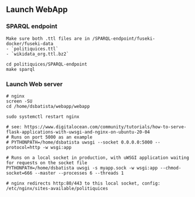## Launch WebApp

### SPARQL endpoint
    
	Make sure both .ttl files are in /SPARQL-endpoint/fuseki-docker/fuseki-data
	- `politiquices.ttl`
	- `wikidata_org.ttl.bz2`

    cd politiquices/SPARQL-endpoint
    make sparql

### Launch Web server

    # nginx
    screen -SU
    cd /home/dsbatista/webapp/webapp

    sudo systemctl restart nginx

    # see: https://www.digitalocean.com/community/tutorials/how-to-serve-flask-applications-with-uwsgi-and-nginx-on-ubuntu-20-04
    # Runs on port 5000 as an example
    # PYTHONPATH=/home/dsbatista uwsgi --socket 0.0.0.0:5000 --protocol=http -w wsgi:app
    
    # Runs on a local socket in production, with uWSGI application waiting for requests on the socket file
    PYTHONPATH=/home/dsbatista uwsgi -s myapp.sock -w wsgi:app --chmod-socket=666 --master --processes 6 --threads 1

    # nginx redirects http:80/443 to this local socket, config:
    /etc/nginx/sites-available/politiquices
